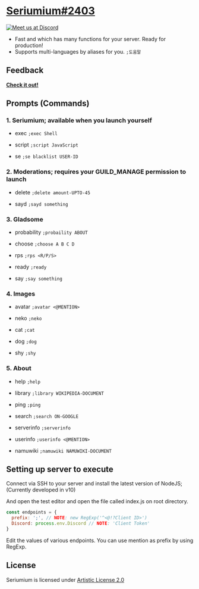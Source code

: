 [Seriumium#2403](https://seriumium.tk/)
==================================================

[![Meet us at Discord](https://discordapp.com/api/guilds/383944425648422912/embed.png?style=banner2)](https://discord.gg/YzBZNQq)

* Fast and which has many functions for your server. Ready for production!
* Supports multi-languages by aliases for you. `;도움말`

Feedback
----------------------------
**[Check it out!](https://goo.gl/forms/xRF686tSyanEZSBy1)**

Prompts (Commands)
----------------------------
### 1. Seriumium; available when you launch yourself

* exec
`;exec Shell`

* script
`;script JavaScript`

* se
`;se blacklist USER-ID`

### 2. Moderations; requires your GUILD_MANAGE permission to launch

* delete
`;delete amount-UPTO-45`

* sayd
`;sayd something`

### 3. Gladsome

* probability
`;probaility ABOUT`

* choose
`;choose A B C D`

* rps
`;rps <R/P/S>`

* ready
`;ready`

* say
`;say something`

### 4. Images

* avatar
`;avatar <@MENTION>`

* neko
`;neko`

* cat
`;cat`

* dog
`;dog`

* shy
`;shy`

### 5. About

* help
`;help`

* library
`;library WIKIPEDIA-DOCUMENT`

* ping
`;ping`

* search
`;search ON-GOOGLE`

* serverinfo
`;serverinfo`

* userinfo
`;userinfo <@MENTION>`

* namuwiki
`;namuwiki NAMUWIKI-DOCUMENT`

Setting up server to execute
----------------------------
Connect via SSH to your server and install the latest version of NodeJS; (Currently developed in v10)

And open the test editor and open the file called index.js on root directory.

```JavaScript
const endpoints = {
  prefix: ';', // NOTE: new RegExp('^<@!?Client ID>')
  Discord: process.env.Discord // NOTE: 'Client Token'
}
```

Edit the values of various endpoints.
You can use mention as prefix by using RegExp.

License
----------------------------
Seriumium is licensed under  [Artistic License 2.0 ](https://github.com/Seriumium/seriumium/blob/nightly/LICENSE)
